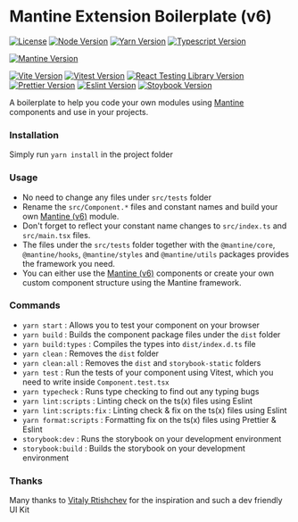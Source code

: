 # Mantine Extension Boilerplate (v6)

[![License](https://img.shields.io/badge/License-MIT-green)](https://github.com/aliozinan/mantine-extension-boilerplate/blob/main/LICENSE)
[![Node Version](https://img.shields.io/badge/Node-v18.20.2-blue?logo=nodedotjs)](https://github.com/nodejs/node)
[![Yarn Version](https://img.shields.io/badge/Yarn-v1.22.22-blue?logo=yarn)](https://github.com/yarnpkg/yarn)
[![Typescript Version](https://img.shields.io/badge/TS-v5.4.5-blue?logo=typescript)](https://github.com/microsoft/TypeScript)

[![Mantine Version](https://img.shields.io/badge/Mantine-v6.0.21-blue?logo=mantine)](https://github.com/mantinedev/mantine/tree/v6)

[![Vite Version](https://img.shields.io/badge/Vite-v5.2.10-blue?logo=vite)](https://github.com/vitejs/vite)
[![Vitest Version](https://img.shields.io/badge/Vitest-v1.5.0-blue?logo=vitest)](https://github.com/vitest-dev/vitest)
[![React Testing Library Version](https://img.shields.io/badge/React_Testing_Library-v15.0.4-blue?logo=testing-library)](https://github.com/testing-library/react-testing-library)
[![Prettier Version](https://img.shields.io/badge/Prettier-v3.2.5-blue?logo=prettier)](https://github.com/prettier/prettier)
[![Eslint Version](https://img.shields.io/badge/Eslint-v8.57.0-blue?logo=eslint)](https://github.com/eslint/eslint)
[![Stoybook Version](https://img.shields.io/badge/Storybook-v8.0.9-blue?logo=storybook)](https://github.com/storybookjs/storybook)

A boilerplate to help you code your own modules using [Mantine](https://github.com/mantinedev/mantine) components and use in your projects.

### Installation

Simply run `yarn install` in the project folder

### Usage

* No need to change any files under `src/tests` folder
* Rename the `src/Component.*` files and constant names and build your own [Mantine (v6)](https://github.com/mantinedev/mantine/tree/v6) module.
* Don't forget to reflect your constant name changes to `src/index.ts` and `src/main.tsx` files.
* The files under the `src/tests` folder together with the `@mantine/core`, `@mantine/hooks`, `@mantine/styles` and `@mantine/utils` packages provides the framework you need.
* You can either use the [Mantine (v6)](https://github.com/mantinedev/mantine/tree/v6) components or create your own custom component structure using the Mantine framework.

### Commands

- `yarn start` : Allows you to test your component on your browser
- `yarn build` : Builds the component package files under the `dist` folder
- `yarn build:types` : Compiles the types into `dist/index.d.ts` file
- `yarn clean` : Removes the `dist` folder
- `yarn clean:all` : Removes the `dist` and `storybook-static` folders
- `yarn test` : Run the tests of your component using Vitest, which you need to write inside `Component.test.tsx`
- `yarn typecheck` : Runs type checking to find out any typing bugs
- `yarn lint:scripts` : Linting check on the ts(x) files using Eslint
- `yarn lint:scripts:fix` : Linting check & fix on the ts(x) files using Eslint
- `yarn format:scripts` : Formatting fix on the ts(x) files using Prettier & Eslint
- `storybook:dev` : Runs the storybook on your development environment
- `storybook:build` : Builds the storybook on your development environment

### Thanks

Many thanks to [Vitaly Rtishchev](https://github.com/mantinedev/mantine) for the inspiration and such a dev friendly UI Kit
